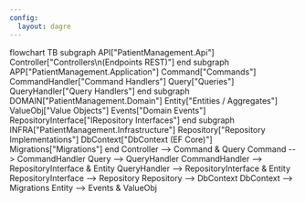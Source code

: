 ```yaml
---
config:
  layout: dagre
---
```

flowchart TB
 subgraph API["PatientManagement.Api"]
        Controller["Controllers\n(Endpoints REST)"]
  end
 subgraph APP["PatientManagement.Application"]
        Command["Commands"]
        CommandHandler["Command Handlers"]
        Query["Queries"]
        QueryHandler["Query Handlers"]
  end
 subgraph DOMAIN["PatientManagement.Domain"]
        Entity["Entities / Aggregates"]
        ValueObj["Value Objects"]
        Events["Domain Events"]
        RepositoryInterface["IRepository Interfaces"]
  end
 subgraph INFRA["PatientManagement.Infrastructure"]
        Repository["Repository Implementations"]
        DbContext["DbContext (EF Core)"]
        Migrations["Migrations"]
  end
    Controller --> Command & Query
    Command --> CommandHandler
    Query --> QueryHandler
    CommandHandler --> RepositoryInterface & Entity
    QueryHandler --> RepositoryInterface & Entity
    RepositoryInterface --> Repository
    Repository --> DbContext
    DbContext --> Migrations
    Entity --> Events & ValueObj
